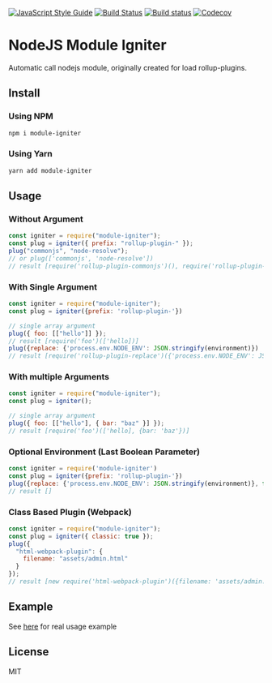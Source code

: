 [![JavaScript Style Guide](https://img.shields.io/badge/code_style-standard-brightgreen.svg)](https://standardjs.com)
[![Build Status](https://travis-ci.org/ekoeryanto/module-igniter.svg?branch=master)](https://travis-ci.org/ekoeryanto/module-igniter)
[![Build status](https://ci.appveyor.com/api/projects/status/7p8m8vy0w14lah2i?svg=true)](https://ci.appveyor.com/project/nueko/module-igniter)
[![Codecov](https://img.shields.io/codecov/c/github/ekoeryanto/module-igniter.svg)](https://codecov.io/gh/ekoeryanto/module-igniter)

# NodeJS Module Igniter

Automatic call nodejs module, originally created for load rollup-plugins.

## Install

### Using NPM

```bash
npm i module-igniter
```

### Using Yarn

```bash
yarn add module-igniter
```

## Usage

### Without Argument

```js
const igniter = require("module-igniter");
const plug = igniter({ prefix: "rollup-plugin-" });
plug("commonjs", "node-resolve");
// or plug(['commonjs', 'node-resolve'])
// result [require('rollup-plugin-commonjs')(), require('rollup-plugin-node-resolve')()]
```

### With Single Argument

```js
const igniter = require("module-igniter");
const plug = igniter({prefix: 'rollup-plugin-'})

// single array argument
plug({ foo: [["hello"]] });
// result [require('foo')(['hello])]
plug({replace: {'process.env.NODE_ENV': JSON.stringify(environment)})
// result [require('rollup-plugin-replace')({'process.env.NODE_ENV': JSON.stringify(environment)})]
```

### With multiple Arguments

```js
const igniter = require("module-igniter");
const plug = igniter();

// single array argument
plug({ foo: [["hello"], { bar: "baz" }] });
// result [require('foo')(['hello], {bar: 'baz'})]
```

### Optional Environment (Last Boolean Parameter)

```js
const igniter = require('module-igniter')
const plug = igniter({prefix: 'rollup-plugin-'})
plug({replace: {'process.env.NODE_ENV': JSON.stringify(environment)}, false)
// result []
```

### Class Based Plugin (Webpack)

```js
const igniter = require("module-igniter");
const plug = igniter({ classic: true });
plug({
  "html-webpack-plugin": {
    filename: "assets/admin.html"
  }
});
// result [new require('html-webpack-plugin')({filename: 'assets/admin.html'})]
```

## Example

See [here](https://github.com/ekoeryanto/netlify-cms-widget-starter-rollup/blob/89ad4bdd4460076beb6adc182c35d683897a1607/rollup.config.js) for real usage example

## License

MIT
